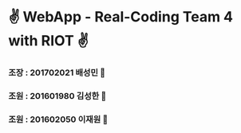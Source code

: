 # :v: WebApp - Real-Coding Team 4 with RIOT :v:
### 조장 : 201702021 배성민 🌱
### 조원 : 201601980 김성한 🌱
### 조원 : 201602050 이재원 🌱
